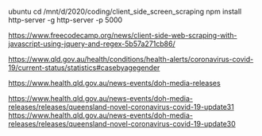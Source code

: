 
ubuntu
cd /mnt/d/2020/coding/client_side_screen_scraping
npm install http-server -g
http-server -p  5000


https://www.freecodecamp.org/news/client-side-web-scraping-with-javascript-using-jquery-and-regex-5b57a271cb86/



https://www.qld.gov.au/health/conditions/health-alerts/coronavirus-covid-19/current-status/statistics#casebyagegender

https://www.health.qld.gov.au/news-events/doh-media-releases

https://www.health.qld.gov.au/news-events/doh-media-releases/releases/queensland-novel-coronavirus-covid-19-update31
https://www.health.qld.gov.au/news-events/doh-media-releases/releases/queensland-novel-coronavirus-covid-19-update30
